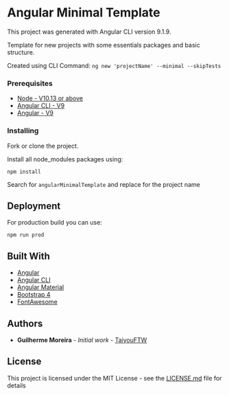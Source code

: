 # Angular Minimal Template

This project was generated with Angular CLI version 9.1.9.

Template for new projects with some essentials packages and basic structure.

Created using CLI Command: `ng new 'projectName' --minimal --skipTests`

### Prerequisites

* [Node - V10.13 or above](https://nodejs.org/en/)
* [Angular CLI - V9](https://cli.angular.io)
* [Angular - V9](https://angular.io)

### Installing

Fork or clone the project.

Install all node_modules packages using:
```
npm install
```

Search for `angularMinimalTemplate` and replace for the project name

## Deployment

For production build you can use:
```
npm run prod
```

## Built With

* [Angular](https://angular.io)
* [Angular CLI](https://cli.angular.io)
* [Angular Material](https://https://material.angular.io)
* [Bootstrap 4](https://getbootstrap.com)
* [FontAwesome](https://fontawesome.com)

## Authors

* **Guilherme Moreira** - *Initial work* - [TaiyouFTW](https://github.com/TaiyouFTW)

## License

This project is licensed under the MIT License - see the [LICENSE.md](LICENSE.md) file for details
